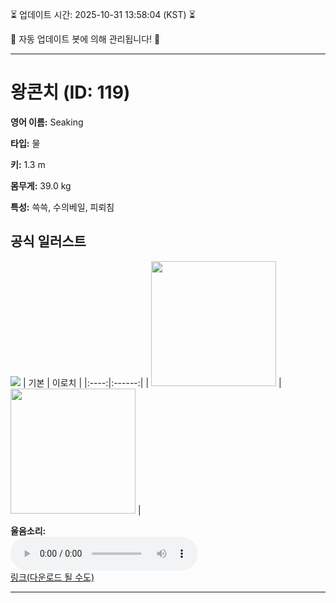 
⏳ 업데이트 시간: 2025-10-31 13:58:04 (KST) ⏳

🤖 자동 업데이트 봇에 의해 관리됩니다! 🤖

---

# 왕콘치 (ID: 119)
**영어 이름:** Seaking

**타입:** 물

**키:** 1.3 m

**몸무게:** 39.0 kg

**특성:** 쓱쓱, 수의베일, 피뢰침

## 공식 일러스트
![](https://raw.githubusercontent.com/PokeAPI/sprites/master/sprites/pokemon/other/official-artwork/119.png)
| 기본 | 이로치 |
|:----:|:------:|
| <img src="http://play.pokemonshowdown.com/sprites/ani/seaking.gif" width="200"> | <img src="http://play.pokemonshowdown.com/sprites/ani-shiny/seaking.gif" width="200"> |

**울음소리:**<br><audio controls src="https://raw.githubusercontent.com/PokeAPI/cries/main/cries/pokemon/latest/119.ogg"></audio><br> [링크(다운로드 될 수도)](https://raw.githubusercontent.com/PokeAPI/cries/main/cries/pokemon/latest/119.ogg)


---
